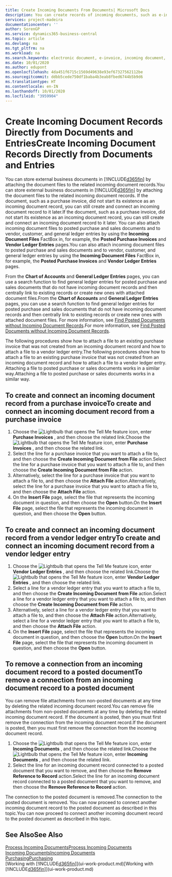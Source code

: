 ```yaml
---
title: Create Incoming Documents From Documents| Microsoft Docs
description: You can create records of incoming documents, such as e-invoices, and manage OCR tasks, eCommerce, and document exchange.
services: project-madeira
documentationcenter: ''
author: SorenGP
ms.service: dynamics365-business-central
ms.topic: article
ms.devlang: na
ms.tgt_pltfrm: na
ms.workload: na
ms.search.keywords: electronic document, e-invoice, incoming document, OCR, ecommerce, document exchange, import invoice
ms.date: 10/01/2020
ms.author: edupont
ms.openlocfilehash: 4da451f6715c1569d49638e93ef67327562112be
ms.sourcegitcommit: ddbb5cede750df1baba4b3eab8fbed6744b5b9d6
ms.translationtype: HT
ms.contentlocale: en-IN
ms.lasthandoff: 10/01/2020
ms.locfileid: "3959904"
---
```

# <a name="create-incoming-document-records-directly-from-documents-and-entries"></a><span data-ttu-id="8408c-103">Create Incoming Document Records Directly from Documents and Entries</span><span class="sxs-lookup"><span data-stu-id="8408c-103">Create Incoming Document Records Directly from Documents and Entries</span></span>
<span data-ttu-id="8408c-104">You can store external business documents in [!INCLUDE[d365fin](includes/d365fin_md.md)] by attaching the document files to the related incoming document records.</span><span class="sxs-lookup"><span data-stu-id="8408c-104">You can store external business documents in [!INCLUDE[d365fin](includes/d365fin_md.md)] by attaching the document files to the related incoming document records.</span></span> <span data-ttu-id="8408c-105">If the document, such as a purchase invoice, did not start its existence as an incoming document record, you can still create and connect an incoming document record to it later.</span><span class="sxs-lookup"><span data-stu-id="8408c-105">If the document, such as a purchase invoice, did not start its existence as an incoming document record, you can still create and connect an incoming document record to it later.</span></span> <span data-ttu-id="8408c-106">You can also attach incoming document files to posted purchase and sales documents and to vendor, customer, and general ledger entries by using the **Incoming Document Files** FactBox in, for example, the **Posted Purchase Invoices** and **Vendor Ledger Entries** pages.</span><span class="sxs-lookup"><span data-stu-id="8408c-106">You can also attach incoming document files to posted purchase and sales documents and to vendor, customer, and general ledger entries by using the **Incoming Document Files** FactBox in, for example, the **Posted Purchase Invoices** and **Vendor Ledger Entries** pages.</span></span>

<span data-ttu-id="8408c-107">From the **Chart of Accounts** and **General Ledger Entries** pages, you can use a search function to find general ledger entries for posted purchase and sales documents that do not have incoming document records and then centrally link to existing records or create new ones with attached document files.</span><span class="sxs-lookup"><span data-stu-id="8408c-107">From the **Chart of Accounts** and **General Ledger Entries** pages, you can use a search function to find general ledger entries for posted purchase and sales documents that do not have incoming document records and then centrally link to existing records or create new ones with attached document files.</span></span> <span data-ttu-id="8408c-108">For more information, see [Find Posted Documents without Incoming Document Records](across-how-find-posted-documents-without-income-document-records.md).</span><span class="sxs-lookup"><span data-stu-id="8408c-108">For more information, see [Find Posted Documents without Incoming Document Records](across-how-find-posted-documents-without-income-document-records.md).</span></span>

<span data-ttu-id="8408c-109">The following procedures show how to attach a file to an existing purchase invoice that was not created from an incoming document record and how to attach a file to a vendor ledger entry.</span><span class="sxs-lookup"><span data-stu-id="8408c-109">The following procedures show how to attach a file to an existing purchase invoice that was not created from an incoming document record and how to attach a file to a vendor ledger entry.</span></span> <span data-ttu-id="8408c-110">Attaching a file to posted purchase or sales documents works in a similar way.</span><span class="sxs-lookup"><span data-stu-id="8408c-110">Attaching a file to posted purchase or sales documents works in a similar way.</span></span>

## <a name="to-create-and-connect-an-incoming-document-record-from-a-purchase-invoice"></a><span data-ttu-id="8408c-111">To create and connect an incoming document record from a purchase invoice</span><span class="sxs-lookup"><span data-stu-id="8408c-111">To create and connect an incoming document record from a purchase invoice</span></span>
1. <span data-ttu-id="8408c-112">Choose the ![Lightbulb that opens the Tell Me feature](media/ui-search/search_small.png "Tell me what you want to do") icon, enter **Purchase Invoices** , and then choose the related link.</span><span class="sxs-lookup"><span data-stu-id="8408c-112">Choose the ![Lightbulb that opens the Tell Me feature](media/ui-search/search_small.png "Tell me what you want to do") icon, enter **Purchase Invoices** , and then choose the related link.</span></span>
2. <span data-ttu-id="8408c-113">Select the line for a purchase invoice that you want to attach a file to, and then choose the **Create Incoming Document from File** action.</span><span class="sxs-lookup"><span data-stu-id="8408c-113">Select the line for a purchase invoice that you want to attach a file to, and then choose the **Create Incoming Document from File** action.</span></span>
3. <span data-ttu-id="8408c-114">Alternatively, select the line for a purchase invoice that you want to attach a file to, and then choose the **Attach File** action.</span><span class="sxs-lookup"><span data-stu-id="8408c-114">Alternatively, select the line for a purchase invoice that you want to attach a file to, and then choose the **Attach File** action.</span></span>
4. <span data-ttu-id="8408c-115">On the **Insert File** page, select the file that represents the incoming document in question, and then choose the **Open** button.</span><span class="sxs-lookup"><span data-stu-id="8408c-115">On the **Insert File** page, select the file that represents the incoming document in question, and then choose the **Open** button.</span></span>

## <a name="to-create-and-connect-an-incoming-document-record-from-a-vendor-ledger-entry"></a><span data-ttu-id="8408c-116">To create and connect an incoming document record from a vendor ledger entry</span><span class="sxs-lookup"><span data-stu-id="8408c-116">To create and connect an incoming document record from a vendor ledger entry</span></span>
1. <span data-ttu-id="8408c-117">Choose the ![Lightbulb that opens the Tell Me feature](media/ui-search/search_small.png "Tell me what you want to do") icon, enter **Vendor Ledger Entries** , and then choose the related link.</span><span class="sxs-lookup"><span data-stu-id="8408c-117">Choose the ![Lightbulb that opens the Tell Me feature](media/ui-search/search_small.png "Tell me what you want to do") icon, enter **Vendor Ledger Entries** , and then choose the related link.</span></span>
2. <span data-ttu-id="8408c-118">Select a line for a vendor ledger entry that you want to attach a file to, and then choose the **Create Incoming Document from File** action.</span><span class="sxs-lookup"><span data-stu-id="8408c-118">Select a line for a vendor ledger entry that you want to attach a file to, and then choose the **Create Incoming Document from File** action.</span></span>
3. <span data-ttu-id="8408c-119">Alternatively, select a line for a vendor ledger entry that you want to attach a file to, and then choose the **Attach File** action.</span><span class="sxs-lookup"><span data-stu-id="8408c-119">Alternatively, select a line for a vendor ledger entry that you want to attach a file to, and then choose the **Attach File** action.</span></span>
4. <span data-ttu-id="8408c-120">On the **Insert File** page, select the file that represents the incoming document in question, and then choose the **Open** button.</span><span class="sxs-lookup"><span data-stu-id="8408c-120">On the **Insert File** page, select the file that represents the incoming document in question, and then choose the **Open** button.</span></span>

## <a name="to-remove-a-connection-from-an-incoming-document-record-to-a-posted-document"></a><span data-ttu-id="8408c-121">To remove a connection from an incoming document record to a posted document</span><span class="sxs-lookup"><span data-stu-id="8408c-121">To remove a connection from an incoming document record to a posted document</span></span>
<span data-ttu-id="8408c-122">You can remove file attachments from non-posted documents at any time by deleting the related incoming document record.</span><span class="sxs-lookup"><span data-stu-id="8408c-122">You can remove file attachments from non-posted documents at any time by deleting the related incoming document record.</span></span> <span data-ttu-id="8408c-123">If the document is posted, then you must first remove the connection from the incoming document record.</span><span class="sxs-lookup"><span data-stu-id="8408c-123">If the document is posted, then you must first remove the connection from the incoming document record.</span></span>

1. <span data-ttu-id="8408c-124">Choose the ![Lightbulb that opens the Tell Me feature](media/ui-search/search_small.png "Tell me what you want to do") icon, enter **Incoming Documents** , and then choose the related link.</span><span class="sxs-lookup"><span data-stu-id="8408c-124">Choose the ![Lightbulb that opens the Tell Me feature](media/ui-search/search_small.png "Tell me what you want to do") icon, enter **Incoming Documents** , and then choose the related link.</span></span>
2. <span data-ttu-id="8408c-125">Select the line for an incoming document record connected to a posted document that you want to remove, and then choose the **Remove Reference to Record** action.</span><span class="sxs-lookup"><span data-stu-id="8408c-125">Select the line for an incoming document record connected to a posted document that you want to remove, and then choose the **Remove Reference to Record** action.</span></span>

<span data-ttu-id="8408c-126">The connection to the posted document is removed.</span><span class="sxs-lookup"><span data-stu-id="8408c-126">The connection to the posted document is removed.</span></span> <span data-ttu-id="8408c-127">You can now proceed to connect another incoming document record to the posted document as described in this topic.</span><span class="sxs-lookup"><span data-stu-id="8408c-127">You can now proceed to connect another incoming document record to the posted document as described in this topic.</span></span>

## <a name="see-also"></a><span data-ttu-id="8408c-128">See Also</span><span class="sxs-lookup"><span data-stu-id="8408c-128">See Also</span></span>
[<span data-ttu-id="8408c-129">Process Incoming Documents</span><span class="sxs-lookup"><span data-stu-id="8408c-129">Process Incoming Documents</span></span>](across-process-income-documents.md)  
[<span data-ttu-id="8408c-130">Incoming Documents</span><span class="sxs-lookup"><span data-stu-id="8408c-130">Incoming Documents</span></span>](across-income-documents.md)  
[<span data-ttu-id="8408c-131">Purchasing</span><span class="sxs-lookup"><span data-stu-id="8408c-131">Purchasing</span></span>](purchasing-manage-purchasing.md)  
<span data-ttu-id="8408c-132">[Working with [!INCLUDE[d365fin](includes/d365fin_md.md)]](ui-work-product.md)</span><span class="sxs-lookup"><span data-stu-id="8408c-132">[Working with [!INCLUDE[d365fin](includes/d365fin_md.md)]](ui-work-product.md)</span></span>
